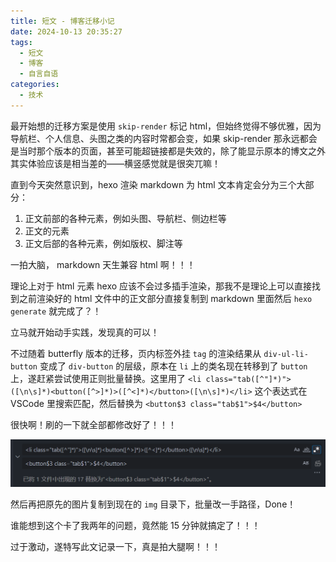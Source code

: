 ```yaml
---
title: 短文 - 博客迁移小记
date: 2024-10-13 20:35:27
tags:
  - 短文
  - 博客
  - 自言自语
categories:
  - 技术
---
```


最开始想的迁移方案是使用 `skip-render` 标记 html，但始终觉得不够优雅，因为导航栏、个人信息、头图之类的内容时常都会变，如果 skip-render 那永远都会是当时那个版本的页面，甚至可能超链接都是失效的，除了能显示原本的博文之外其实体验应该是相当差的——横竖感觉就是很突兀嘛！

直到今天突然意识到，hexo 渲染 markdown 为 html 文本肯定会分为三个大部分：

1. 正文前部的各种元素，例如头图、导航栏、侧边栏等
2. 正文的元素
3. 正文后部的各种元素，例如版权、脚注等

一拍大脑， markdown 天生兼容 html 啊！！！

理论上对于 html 元素 hexo 应该不会过多插手渲染，那我不是理论上可以直接找到之前渲染好的 html 文件中的正文部分直接复制到 markdown 里面然后 `hexo generate` 就完成了？！

立马就开始动手实践，发现真的可以！

不过随着 butterfly 版本的迁移，页内标签外挂 `tag` 的渲染结果从 `div-ul-li-button` 变成了 `div-button` 的层级，原本在 `li` 上的类名现在转移到了 `button` 上，遂赶紧尝试使用正则批量替换。这里用了 `<li class="tab([^"]*)">([\n\s]*)<button([^>]*)>([^<]*)</button>([\n\s]*)</li>` 这个表达式在 VSCode 里搜索匹配，然后替换为 `<button$3 class="tab$1">$4</button>`

很快啊！刷的一下就全部都修改好了！！！

![replace](/img/blog-mig/replace.png)

然后再把原先的图片复制到现在的 `img` 目录下，批量改一手路径，Done！

谁能想到这个卡了我两年的问题，竟然能 15 分钟就搞定了！！！

过于激动，遂特写此文记录一下，真是拍大腿啊！！！
